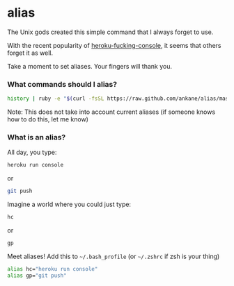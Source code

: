 # alias

The Unix gods created this simple command that I always forget to use.

With the recent popularity of [heroku-fucking-console](https://github.com/tpope/heroku-fucking-console), it seems that others forget it as well.

Take a moment to set aliases.  Your fingers will thank you.

### What commands should I alias?

```sh
history | ruby -e "$(curl -fsSL https://raw.github.com/ankane/alias/master/alias.rb)"
```

Note: This does not take into account current aliases (if someone knows how to do this, let me know)

### What is an alias?

All day, you type:

```sh
heroku run console
```

or

```sh
git push
```

Imagine a world where you could just type:

```sh
hc
```

or

```sh
gp
```

Meet aliases!  Add this to `~/.bash_profile` (or `~/.zshrc` if zsh is your thing)

```sh
alias hc="heroku run console"
alias gp="git push"
```
